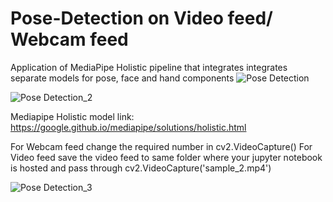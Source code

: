 # Pose-Detection on Video feed/ Webcam feed
Application of MediaPipe Holistic pipeline that integrates integrates separate models for pose, face and hand components
![Pose Detection](https://user-images.githubusercontent.com/98158660/150631090-393e27a6-c92f-4180-a49a-7448ef9d93a3.PNG)

![Pose Detection_2](https://user-images.githubusercontent.com/98158660/150631095-95f9bafc-bbdf-4766-bd65-0ef214afa5fd.PNG)

Mediapipe Holistic model link: 
https://google.github.io/mediapipe/solutions/holistic.html

For Webcam feed change the required number in cv2.VideoCapture()
For Video feed save the video feed to same folder where your jupyter notebook is hosted and pass through cv2.VideoCapture('sample_2.mp4')

![Pose Detection_3](https://user-images.githubusercontent.com/98158660/150631262-a2a67695-1f00-4408-aa24-168884b1a4b5.PNG)
